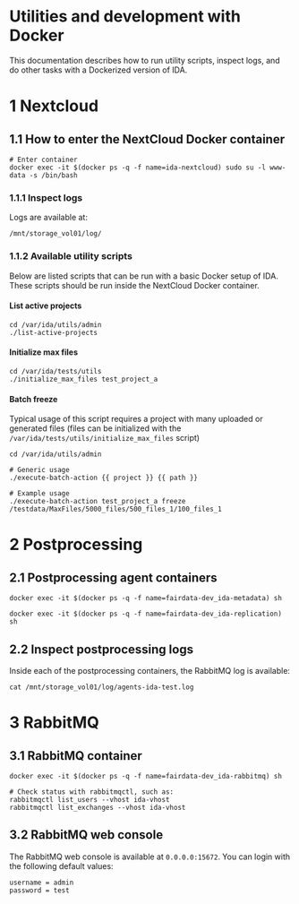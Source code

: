 
# Utilities and development with Docker

This documentation describes how to run utility scripts, inspect logs, and do other tasks with a Dockerized version of IDA.

# 1 Nextcloud

## 1.1 How to enter the NextCloud Docker container

```
# Enter container
docker exec -it $(docker ps -q -f name=ida-nextcloud) sudo su -l www-data -s /bin/bash
```

### 1.1.1 Inspect logs

Logs are available at:
```
/mnt/storage_vol01/log/
```

### 1.1.2 Available utility scripts

Below are listed scripts that can be run with a basic Docker setup of IDA. These scripts should be run inside the NextCloud Docker container.

#### List active projects

```
cd /var/ida/utils/admin
./list-active-projects
```

#### Initialize max files

```
cd /var/ida/tests/utils
./initialize_max_files test_project_a
```

#### Batch freeze

Typical usage of this script requires a project with many uploaded or generated files (files can be initialized with the `/var/ida/tests/utils/initialize_max_files` script)

```
cd /var/ida/utils/admin

# Generic usage
./execute-batch-action {{ project }} {{ path }}

# Example usage
./execute-batch-action test_project_a freeze /testdata/MaxFiles/5000_files/500_files_1/100_files_1
```

# 2 Postprocessing

## 2.1 Postprocessing agent containers
```
docker exec -it $(docker ps -q -f name=fairdata-dev_ida-metadata) sh

docker exec -it $(docker ps -q -f name=fairdata-dev_ida-replication) sh
```

## 2.2 Inspect postprocessing logs

Inside each of the postprocessing containers, the RabbitMQ log is available:
```
cat /mnt/storage_vol01/log/agents-ida-test.log
```

# 3 RabbitMQ

## 3.1 RabbitMQ container

```
docker exec -it $(docker ps -q -f name=fairdata-dev_ida-rabbitmq) sh

# Check status with rabbitmqctl, such as:
rabbitmqctl list_users --vhost ida-vhost
rabbitmqctl list_exchanges --vhost ida-vhost
```

## 3.2 RabbitMQ web console

The RabbitMQ web console is available at `0.0.0.0:15672`. You can login with the following default values:

```
username = admin
password = test
```
